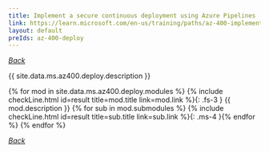 ```yaml
---
title: Implement a secure continuous deployment using Azure Pipelines
link: https://learn.microsoft.com/en-us/training/paths/az-400-implement-secure-continuous-deployment/
layout: default
preIds: az-400-deploy
---
```

[_Back_](.)

{{ site.data.ms.az400.deploy.description }}

<!-- {% assign counter = 0 %} {% assign result = page.preIds | append: "-" | append: counter %} -->
{% for mod in site.data.ms.az400.deploy.modules %}<!-- {% assign counter = counter | plus: 1 %}{% assign result = page.preIds | append: "-" | append: counter %} -->
{% include checkLine.html id=result title=mod.title link=mod.link %}{: .fs-3 }
<span class="ms-4">{{ mod.description }}</span>
{% for sub in mod.submodules %}<!-- {% assign counter = counter | plus: 1 %}{% assign result = page.preIds | append: "-" | append: counter %} -->
{% include checkLine.html id=result title=sub.title link=sub.link %}{: .ms-4 }{% endfor %}
{% endfor %}

[_Back_](.)
